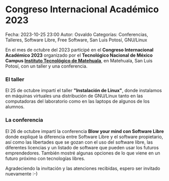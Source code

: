 Congreso Internacional Académico 2023
===========

Fecha: 2023-10-25 23:00
Autor: Osvaldo
Categorías: Conferencias, Talleres, Software Libre, Free Software, San Luis Potosí, GNU/Linux

En el mes de octubre del 2023 participé en el **Congreso Internacional Académico 2023** organizado por el **Tecnológico Nacional de México Campus [Instituto Tecnológico de Matehuala](https://matehuala.tecnm.mx/)**, en Matehuala, San Luis Potosí, con un taller y una conferencia.

<!-- break -->

### El taller

El 25 de octubre impartí el taller **"Instalación de Linux"**, donde instalamos en máquinas virtuales una distribución de GNU/Linux tanto en las computadoras del laboratorio como en las laptops de algunos de los alumnos.

### La conferencia

El 26 de octubre impartí la conferencia **Blow your mind con Software Libre** donde expliqué la diferencia entre Software Libre y el software propietario, así como las libertades que se gozan con el uso del software libre, las diferentes licencias y un listado de software que pueden usar los futuros emprendedores. También mostré algunas opciones de lo que viene en un futuro próximo con tecnologías libres.

Agradeciendo la invitación y las atenciones recibidas, espero ser invitado nuevamente :-)

